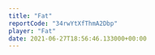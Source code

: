 ```yaml
---
title: "Fat"
reportCode: "34rwYtXfThmA2Dbp"
player: "Fat"
date: 2021-06-27T18:56:46.133000+00:00
---
```

